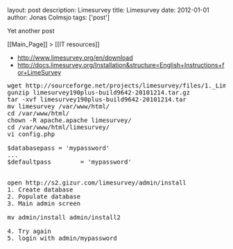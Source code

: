 layout: post
description: Limesurvey
title: Limesurvey
date: 2012-01-01
author: Jonas Colmsjo
tags: ['post']

Yet another post





[[Main_Page]] > [[IT resources]]

* http://www.limesurvey.org/en/download
* http://docs.limesurvey.org/Installation&structure=English+Instructions+for+LimeSurvey

<pre>
wget http://sourceforge.net/projects/limesurvey/files/1._LimeSurvey_stable/1.90%2B/limesurvey190plus-build9642-20101214.tar.gz/download
gunzip limesurvey190plus-build9642-20101214.tar.gz
tar -xvf limesurvey190plus-build9642-20101214.tar
mv limesurvey /var/www/html/
cd /var/www/html/
chown -R apache.apache limesurvey/
cd /var/www/html/limesurvey/
vi config.php

$databasepass = 'mypassword'
...
$defaultpass        = 'mypassword'


open http://s2.gizur.com/limesurvey/admin/install
1. Create database
2. Populate database
3. Main admin screen

mv admin/install admin/install2

4. Try again
5. login with admin/mypassword
</pre>
